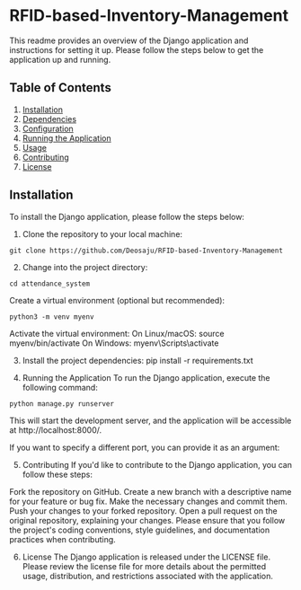 # RFID-based-Inventory-Management

This readme provides an overview of the Django application and instructions for setting it up. Please follow the steps below to get the application up and running.

## Table of Contents
1. [Installation](#installation)
2. [Dependencies](#dependencies)
3. [Configuration](#configuration)
4. [Running the Application](#running-the-application)
5. [Usage](#usage)
6. [Contributing](#contributing)
7. [License](#license)

## Installation

To install the Django application, please follow the steps below:

1. Clone the repository to your local machine:

```shell
git clone https://github.com/Deosaju/RFID-based-Inventory-Management
```
2. Change into the project directory:
```shell
cd attendance_system
```
Create a virtual environment (optional but recommended):
```shell
python3 -m venv myenv
```

Activate the virtual environment:
On Linux/macOS:
source myenv/bin/activate
On Windows:
myenv\Scripts\activate

3. Install the project dependencies:
pip install -r requirements.txt

4. Running the Application
To run the Django application, execute the following command:
```shell
python manage.py runserver
```
This will start the development server, and the application will be accessible at http://localhost:8000/.

If you want to specify a different port, you can provide it as an argument:


5. Contributing
If you'd like to contribute to the Django application, you can follow these steps:

Fork the repository on GitHub.
Create a new branch with a descriptive name for your feature or bug fix.
Make the necessary changes and commit them.
Push your changes to your forked repository.
Open a pull request on the original repository, explaining your changes.
Please ensure that you follow the project's coding conventions, style guidelines, and documentation practices when contributing.

6. License
The Django application is released under the LICENSE file. Please review the license file for more details about the permitted usage, distribution, and restrictions associated with the application.

